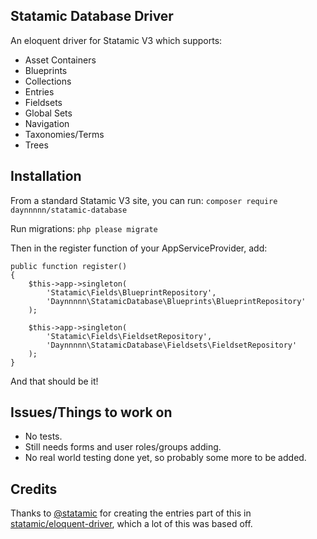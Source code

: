 ## Statamic Database Driver

An eloquent driver for Statamic V3 which supports:

 - Asset Containers
 - Blueprints
 - Collections
 - Entries
 - Fieldsets
 - Global Sets
 - Navigation
 - Taxonomies/Terms
 - Trees

## Installation

From a standard Statamic V3 site, you can run:
`composer require daynnnnn/statamic-database`

Run migrations:
`php please migrate`

Then in the register function of your AppServiceProvider, add:
```
public function register()
{
    $this->app->singleton(
        'Statamic\Fields\BlueprintRepository',
        'Daynnnnn\StatamicDatabase\Blueprints\BlueprintRepository'
    );

    $this->app->singleton(
        'Statamic\Fields\FieldsetRepository',
        'Daynnnnn\StatamicDatabase\Fieldsets\FieldsetRepository'
    );
}
```
And that should be it!

## Issues/Things to work on

 - No tests.
 - Still needs forms and user roles/groups adding.
 - No real world testing done yet, so probably some more to be added.

## Credits

Thanks to [@statamic](https://statamic.dev/)  for creating the entries part of this in [statamic/eloquent-driver](https://github.com/statamic/eloquent-driver), which a lot of this was based off.
